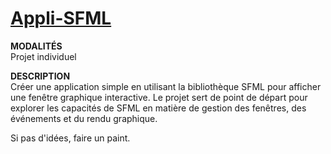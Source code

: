 # [Appli-SFML](https://drive.google.com/drive/folders/1iDVSpG72DLRb9Cnu93TAkh7TN2Ww9Qy_)  

**MODALITÉS**  
Projet individuel  
  
**DESCRIPTION**  
Créer une application simple en utilisant la bibliothèque SFML
pour afficher une fenêtre graphique interactive. Le projet sert de
point de départ pour explorer les capacités de SFML en matière
de gestion des fenêtres, des événements et du rendu
graphique.  
  
  
Si pas d'idées, faire un paint.
